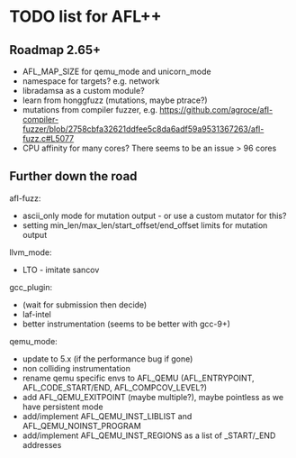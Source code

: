 # TODO list for AFL++

## Roadmap 2.65+

 - AFL_MAP_SIZE for qemu_mode and unicorn_mode
 - namespace for targets? e.g. network
 - libradamsa as a custom module?
 - learn from honggfuzz (mutations, maybe ptrace?)
 - mutations from compiler fuzzer, e.g. https://github.com/agroce/afl-compiler-fuzzer/blob/2758cbfa32621ddfee5c8da6adf59a9531367263/afl-fuzz.c#L5077
 - CPU affinity for many cores? There seems to be an issue > 96 cores

## Further down the road

afl-fuzz:
 - ascii_only mode for mutation output - or use a custom mutator for this?
 - setting min_len/max_len/start_offset/end_offset limits for mutation output

llvm_mode:
 - LTO - imitate sancov

gcc_plugin:
 - (wait for submission then decide)
 - laf-intel
 - better instrumentation (seems to be better with gcc-9+)

qemu_mode:
 - update to 5.x (if the performance bug if gone)
 - non colliding instrumentation
 - rename qemu specific envs to AFL_QEMU (AFL_ENTRYPOINT, AFL_CODE_START/END,
   AFL_COMPCOV_LEVEL?)
 - add AFL_QEMU_EXITPOINT (maybe multiple?), maybe pointless as we have
   persistent mode
 - add/implement AFL_QEMU_INST_LIBLIST and AFL_QEMU_NOINST_PROGRAM
 - add/implement AFL_QEMU_INST_REGIONS as a list of _START/_END addresses
